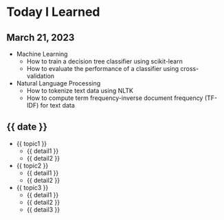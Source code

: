 # Today I Learned

## March 21, 2023

- Machine Learning
  - How to train a decision tree classifier using scikit-learn
  - How to evaluate the performance of a classifier using cross-validation
- Natural Language Processing
  - How to tokenize text data using NLTK
  - How to compute term frequency-inverse document frequency (TF-IDF) for text data

## {{ date }}

- {{ topic1 }}
  - {{ detail1 }}
  - {{ detail2 }}
- {{ topic2 }}
  - {{ detail1 }}
  - {{ detail2 }}
- {{ topic3 }}
  - {{ detail1 }}
  - {{ detail2 }}
  - {{ detail3 }}
